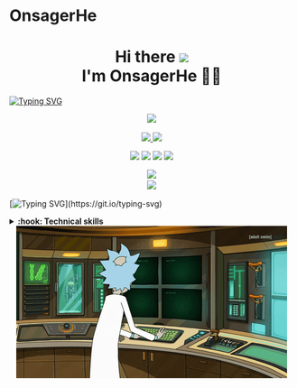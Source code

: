 # OnsagerHe

<h1 align='center'>
  Hi there <img src="https://media.giphy.com/media/hvRJCLFzcasrR4ia7z/giphy.gif" width="25px"> </br>I'm OnsagerHe 👩‍💻
</h1>

<!--
 <p align='center'>
    Currently a student at Epitech Paris in my second year of computer science and Head of Hardware / IoT and P2P at PoC Innovation
</p>
-->
[![Typing SVG](https://readme-typing-svg.herokuapp.com?duration=7000&color=F7AB24&center=true&vCenter=true&multiline=true&width=1025&height=80&lines=Currently+a+student+at+Epitech+Paris+in+my+second+year+of+computer+science;Head+of+Hardware+%2F+IoT+and+P2P+at+PoC+Innovation+)](https://git.io/typing-svg)

<p align='center'>
    <a href="https://twitter.com/OnsagerH">
      <img src="https://img.shields.io/badge/-Onsager_He-blue?style=for-the-badge&logo=twitter&logoColor=white">
  </a>
</p>

<p align='center'>
  <a href="https://www.epitech.eu">
      <img src="https://img.shields.io/badge/Epitech-6e1df2?style=for-the-badge&logo=/e/&logoColor=white">
  </a>
  <a href="https://github.com/PoCInnovation">
      <img src="https://img.shields.io/badge/PoC Innovation-ffffff?style=for-the-badge&logo=github&logoColor=black">
  </a>
</p>

<p align='center'>
<img src="https://hatscripts.github.io/circle-flags/flags/us.svg" width="24">
<img src="https://hatscripts.github.io/circle-flags/flags/fr.svg" width="24">
<code><img src="https://visitor-badge.glitch.me/badge?page_id=OnsagerHe&style=flat-square"/></code>
<code><img src="https://badges.pufler.dev/repos/OnsagerHe"/></code>
</p>

<p align='center'>
  <img src="https://github-readme-stats.vercel.app/api?username=OnsagerHe&show_icons=true&theme=vision-friendly-dark&layout=compact&count_private=true&include_all_commits=true" width="50%" />
  </br>
  <img src="https://github-readme-streak-stats.herokuapp.com/?user=OnsagerHe&theme=dark&layout=compact" width="50%"/>
  </br>
</p>

[![Typing SVG](https://readme-typing-svg.herokuapp.com?size=22&color=F7AB24&background=FFFFFF00&center=true&multiline=true&width=1025&height=80&lines=Hey+you+!;Click+below+to+see+more+...)](https://git.io/typing-svg)

<details>
    <summary><h2align="center"><b>:hook: Technical skills</b></h2></summary>
  
<div align="center">

||||||
|-|-|-|-|-|
|<p align="center">**:rocket: Most used**</p><p align="center"> |<p align="center">**C**</p><p align="center">[<img src="https://cdn.svgporn.com/logos/c.svg" width="32">][c-url] </p>|<p align="center">**C++**</p><p align="center">[<img src="https://cdn.svgporn.com/logos/c-plusplus.svg" width="32">][c++-url] </p>|<p align="center">**Python**</p><p align="center">[<img src="https://cdn.svgporn.com/logos/python.svg" width="32">][python-url] </p>|<p align="center">**Haskell**</p><p align="center">[<img src="https://cdn.svgporn.com/logos/haskell-icon.svg" width="32" height="32">][haskell-url] </p>|
|<p align="center">**:dart: Currently learning**</p><p align="center">|<p align="center">**Go**</p><p align="center">[<img src="https://cdn.svgporn.com/logos/go.svg" width="45" height="32">][go-url] </p>|<p align="center">**Typescript**</p><p align="center">[<img src="https://cdn.svgporn.com/logos/typescript-icon.svg" width="32">][typescript-url] </p>|
|<p align="center">**:gear: Devops tools**</p><p align="center">|<p align="center">**Docker**</p><p align="center">[<img src="https://cdn.svgporn.com/logos/docker-icon.svg" width="32" height="32">][docker-url] </p>|<p align="center">**Jenkins**</p><p align="center">[<img src="https://cdn.svgporn.com/logos/jenkins.svg" width="32" height="32">][jenkins-url] </p> |<p align="center">**GithubActions**</p><p align="center">[<img src="https://cdn.svgporn.com/logos/github-actions.svg" width="32" height="32">][githubActions-url] </p>|<p align="center">**Postman**</p><p align="center">[<img src="https://cdn.svgporn.com/logos/postman-icon.svg" width="32" height="32">][postman-url] </p>|
|<p align="center">**:computer: IDE**</p><p align="center">|<p align="center">**Jetbrains**</p><p align="center">[<img src="https://cdn.svgporn.com/logos/jetbrains.svg" width="32" height="32">][jetbrains-url] </p>|<p align="center">**Vim**</p><p align="center">[<img src="https://cdn.svgporn.com/logos/vim.svg" width="32" height="32">][vim-url] </p>|<p align="center">**Emacs**</p><p align="center">[<img src="https://cdn.svgporn.com/logos/emacs.svg" width="32" height="32">][emacs-url] </p>|<p align="center">**VS Code**</p><p align="center">[<img src="https://cdn.svgporn.com/logos/visual-studio-code.svg" width="32" height="32">][vsCode-url] </p>|

</div>
</details>
<div align="center">
  <img src="./giphy.gif"/>
</div>

[c-url]: https://www.learn-c.org/
[c++-url]: https://www.cplusplus.com/
[python-url]: https://www.python.org/
[haskell-url]: https://www.haskell.org/

[go-url]: https://go.dev/
[typescript-url]: https://www.typescriptlang.org/

[githubActions-url]: https://github.com/features/actions
[postman-url]: https://www.postman.com/
[docker-url]: https://www.docker.com/
[jenkins-url]: https://www.jenkins.io/

[vsCode-url]: https://code.visualstudio.com/
[jetbrains-url]: https://www.jetbrains.com/
[vim-url]: https://github.com/vim/vim
[emacs-url]: https://www.gnu.org/software/emacs/
